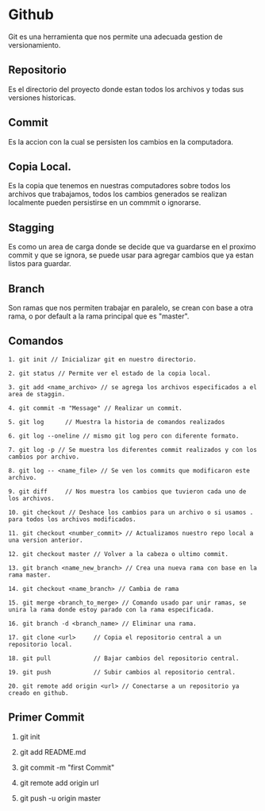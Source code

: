 ﻿# Github

Git es una herramienta que nos permite una adecuada gestion de versionamiento.

## Repositorio

Es el directorio del proyecto donde estan todos los archivos y todas sus versiones historicas.

## Commit

Es la accion con la cual se persisten los cambios en la computadora.

## Copia Local.

Es la copia que tenemos en nuestras computadores sobre todos los archivos que trabajamos,
todos los cambios generados se realizan localmente pueden persistirse en un commmit o ignorarse.

## Stagging

Es como un area de carga donde se decide que va guardarse en el proximo commit y que se ignora,
se puede usar para agregar cambios que ya estan listos para guardar.

## Branch

Son ramas que nos permiten trabajar en paralelo, se crean con base a otra rama, o por default a la rama
principal que es "master".


## Comandos

	1. git init // Inicializar git en nuestro directorio.
	
	2. git status // Permite ver el estado de la copia local.
	
	3. git add <name_archivo> // se agrega los archivos especificados a el area de staggin.
	
	4. git commit -m "Message" // Realizar un commit. 
	
	5. git log 		// Muestra la historia de comandos realizados
	
	6. git log --oneline // mismo git log pero con diferente formato.
	
	7. git log -p // Se muestra los diferentes commit realizados y con los cambios por archivo.
	
	8. git log -- <name_file> // Se ven los commits que modificaron este archivo.
	
	9. git diff 	// Nos muestra los cambios que tuvieron cada uno de los archivos.
	
	10. git checkout // Deshace los cambios para un archivo o si usamos . para todos los archivos modificados.
	
	11. git checkout <number_commit> // Actualizamos nuestro repo local a una version anterior.
	
	12. git checkout master // Volver a la cabeza o ultimo commit.
	
	13. git branch <name_new_branch> // Crea una nueva rama con base en la rama master.
	
	14. git checkout <name_branch> // Cambia de rama
	
	15. git merge <branch_to_merge> // Comando usado par unir ramas, se unira la rama donde estoy parado con la rama especificada.
	
	16. git branch -d <branch_name> // Eliminar una rama.
	
	17. git clone <url> 	// Copia el repositorio central a un repositorio local.
	
	18. git pull			// Bajar cambios del repositorio central.
	
	19. git push 			// Subir cambios al repositorio central.
	
	20. git remote add origin <url> // Conectarse a un repositorio ya creado en github.
	
	
## Primer Commit

1. git init

2. git add README.md

3. git commit -m "first Commit"

4. git remote add origin url

5. git push -u origin master


